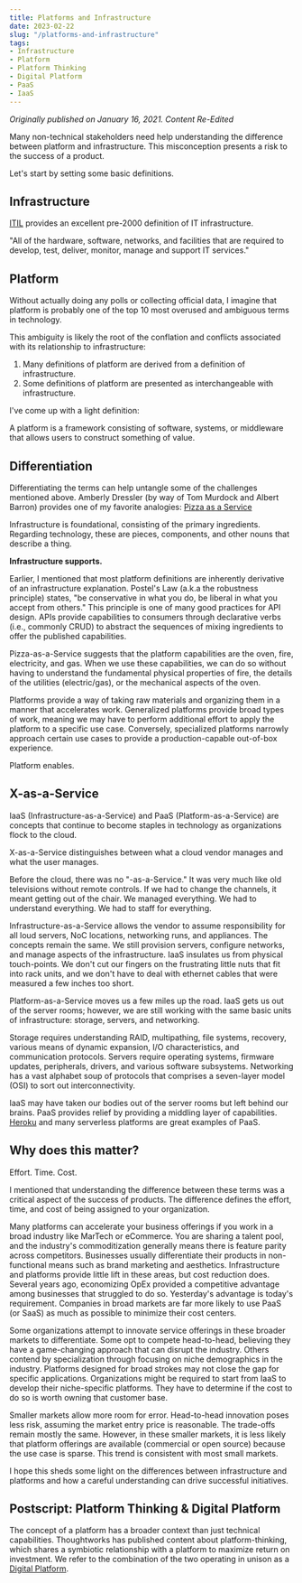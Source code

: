 ```yaml
---
title: Platforms and Infrastructure
date: 2023-02-22
slug: "/platforms-and-infrastructure"
tags:
- Infrastructure
- Platform
- Platform Thinking
- Digital Platform
- PaaS
- IaaS
---
```


_Originally published on January 16, 2021. Content Re-Edited_

Many non-technical stakeholders need help understanding the difference between platform and infrastructure.
This misconception presents a risk to the success of a product.

Let's start by setting some basic definitions.

## Infrastructure

[ITIL](https://www.axelos.com/certifications/itil-service-management/) provides an excellent pre-2000 definition of IT infrastructure.

"All of the hardware, software, networks, and facilities that are required to develop, 
test, deliver, monitor, manage and support IT services."



## Platform

Without actually doing any polls or collecting official data,
I imagine that platform is probably one of the top 10 most overused and ambiguous terms in technology.

This ambiguity is likely the root of the conflation and conflicts associated with its relationship to infrastructure:

1. Many definitions of platform are derived from a definition of infrastructure.
2. Some definitions of platform are presented as interchangeable with infrastructure.

I've come up with a light definition:

A platform is a framework consisting of software, systems,
or middleware that allows users to construct something of value.

## Differentiation

Differentiating the terms can help untangle some of the challenges mentioned above. 
Amberly Dressler (by way of Tom Murdock and Albert Barron) provides one of my favorite analogies: 
[Pizza as a Service](https://www.optimizely.com/sv/insights/blog/pizza-as-a-service/)

Infrastructure is foundational, consisting of the primary ingredients. 
Regarding technology, these are pieces, components, and other nouns that describe a thing.

**Infrastructure supports.**

Earlier, I mentioned that most platform definitions are inherently derivative of an infrastructure explanation.
Postel's Law (a.k.a the robustness principle) states,
"be conservative in what you do, be liberal in what you accept from others."
This principle is one of many good practices for API design.
APIs provide capabilities to consumers through declarative verbs (i.e., commonly CRUD)
to abstract the sequences of mixing ingredients to offer the published capabilities.

Pizza-as-a-Service suggests that the platform capabilities are the oven, fire, electricity, and gas.
When we use these capabilities, we can do so without having to understand the fundamental physical properties of fire,
the details of the utilities (electric/gas), or the mechanical aspects of the oven.

Platforms provide a way of taking raw materials and organizing them in a manner that accelerates work.
Generalized platforms provide broad types of work,
meaning we may have to perform additional effort to apply the platform to a specific use case.
Conversely,
specialized platforms narrowly approach certain use cases to provide a production-capable out-of-box experience.

Platform enables.

## X-as-a-Service

IaaS (Infrastructure-as-a-Service) and PaaS (Platform-as-a-Service)
are concepts that continue to become staples in technology as organizations flock to the cloud.

X-as-a-Service distinguishes between what a cloud vendor manages and what the user manages.

Before the cloud, there was no "-as-a-Service."
It was very much like old televisions without remote controls.
If we had to change the channels, it meant getting out of the chair.
We managed everything.
We had to understand everything.
We had to staff for everything.

Infrastructure-as-a-Service allows the vendor to assume responsibility for all loud servers,
NoC locations, networking runs, and appliances.
The concepts remain the same.
We still provision servers, configure networks, and manage aspects of the infrastructure.
IaaS insulates us from physical touch-points.
We don't cut our fingers on the frustrating little nuts that fit into rack units,
and we don't have to deal with ethernet cables that were measured a few inches too short.

Platform-as-a-Service moves us a few miles up the road.
IaaS gets us out of the server rooms;
however, we are still working with the same basic units of infrastructure: storage, servers, and networking.

Storage requires understanding RAID, 
multipathing, file systems, recovery, various means of dynamic expansion,
I/O characteristics, and communication protocols.
Servers require operating systems, firmware updates, peripherals, drivers, and various software subsystems.
Networking has a vast alphabet soup of protocols that comprises a seven-layer model (OSI) to sort out interconnectivity.

IaaS may have taken our bodies out of the server rooms but left behind our brains.
PaaS provides relief by providing a middling layer of capabilities.
[Heroku](https://www.heroku) and many serverless platforms are great examples of PaaS.

## Why does this matter?

Effort. Time. Cost.

I mentioned that understanding the difference between these terms was a critical aspect of the success of products.
The difference defines the effort, time, and cost of being assigned to your organization.

Many platforms can accelerate your business offerings if you work in a broad industry like MarTech or eCommerce.
You are sharing a talent pool,
and the industry's commoditization generally means there is feature parity across competitors.
Businesses usually differentiate their products in non-functional means such as brand marketing and aesthetics.
Infrastructure and platforms provide little lift in these areas, but cost reduction does.
Several years ago, economizing OpEx provided a competitive advantage among businesses that struggled to do so.
Yesterday's advantage is today's requirement.
Companies in broad markets are far more likely to use PaaS (or SaaS) as much as possible to minimize their cost centers.

Some organizations attempt to innovate service offerings in these broader markets to differentiate.
Some opt to compete head-to-head, believing they have a game-changing approach that can disrupt the industry.
Others contend by specialization through focusing on niche demographics in the industry.
Platforms designed for broad strokes may not close the gap for specific applications.
Organizations might be required to start from IaaS to develop their niche-specific platforms.
They have to determine if the cost to do so is worth owning that customer base.

Smaller markets allow more room for error.
Head-to-head innovation poses less risk, assuming the market entry price is reasonable.
The trade-offs remain mostly the same.
However, in these smaller markets,
it is less likely that platform offerings are available (commercial or open source) because the use case is sparse.
This trend is consistent with most small markets.

I hope
this sheds some light on the differences between infrastructure and platforms and how a careful understanding can drive successful initiatives.

## Postscript: Platform Thinking & Digital Platform

The concept of a platform has a broader context than just technical capabilities.
Thoughtworks has published content about platform-thinking, which shares a symbiotic relationship with a platform to
maximize return on investment.
We refer to the combination of the two
operating in unison as a [Digital Platform](https://www.thoughtworks.com/en-us/what-we-do/enterprise-modernization-platforms-cloud/empc-hub).